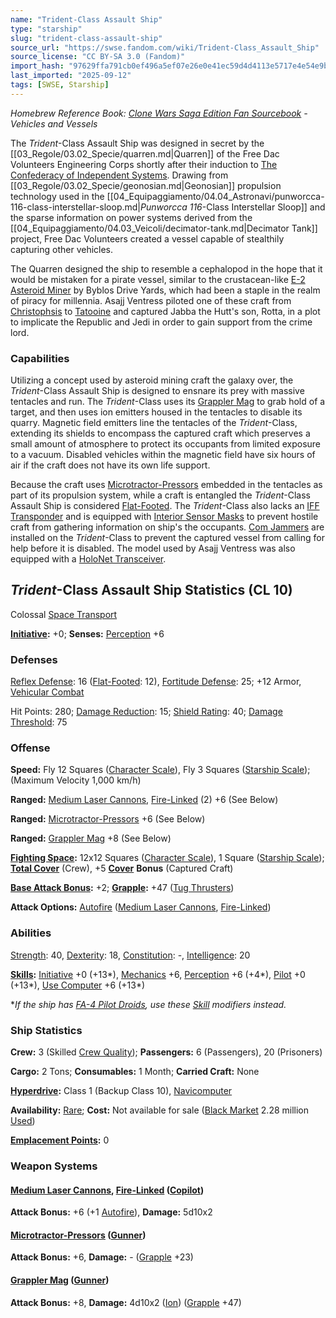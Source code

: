 ```yaml
---
name: "Trident-Class Assault Ship"
type: "starship"
slug: "trident-class-assault-ship"
source_url: "https://swse.fandom.com/wiki/Trident-Class_Assault_Ship"
source_license: "CC BY-SA 3.0 (Fandom)"
import_hash: "97629ffa791cb0ef496a5ef07e26e0e41ec59d4d4113e5717e4e54e9b1a308c6"
last_imported: "2025-09-12"
tags: [SWSE, Starship]
---
```

*Homebrew Reference Book: [Clone Wars Saga Edition Fan Sourcebook](https://swse.fandom.com/wiki/Clone_Wars_Saga_Edition_Fan_Sourcebook) - Vehicles and Vessels*

The *Trident*-Class Assault Ship was designed in secret by the [[03_Regole/03.02_Specie/quarren.md|Quarren]] of the Free Dac Volunteers Engineering Corps shortly after their induction to [The Confederacy of Independent Systems](https://swse.fandom.com/wiki/The_Confederacy_of_Independent_Systems). Drawing from [[03_Regole/03.02_Specie/geonosian.md|Geonosian]] propulsion technology used in the [[04_Equipaggiamento/04.04_Astronavi/punworcca-116-class-interstellar-sloop.md|*Punworcca 116*-Class Interstellar Sloop]] and the sparse information on power systems derived from the [[04_Equipaggiamento/04.03_Veicoli/decimator-tank.md|Decimator Tank]] project, Free Dac Volunteers created a vessel capable of stealthily capturing other vehicles.

The Quarren designed the ship to resemble a cephalopod in the hope that it would be mistaken for a pirate vessel, similar to the crustacean-like [E-2 Asteroid Miner](https://swse.fandom.com/wiki/E-2_Asteroid_Miner) by Byblos Drive Yards, which had been a staple in the realm of piracy for millennia. Asajj Ventress piloted one of these craft from [Christophsis](https://swse.fandom.com/wiki/Christophsis) to [Tatooine](https://swse.fandom.com/wiki/Tatooine) and captured Jabba the Hutt's son, Rotta, in a plot to implicate the Republic and Jedi in order to gain support from the crime lord.

### Capabilities
Utilizing a concept used by asteroid mining craft the galaxy over, the *Trident*-Class Assault Ship is designed to ensnare its prey with massive tentacles and run. The *Trident*-Class uses its [Grappler Mag](https://swse.fandom.com/wiki/Grappler_Mag) to grab hold of a target, and then uses ion emitters housed in the tentacles to disable its quarry. Magnetic field emitters line the tentacles of the *Trident*-Class, extending its shields to encompass the captured craft which preserves a small amount of atmosphere to protect its occupants from limited exposure to a vacuum. Disabled vehicles within the magnetic field have six hours of air if the craft does not have its own life support.

Because the craft uses [Microtractor-Pressors](https://swse.fandom.com/wiki/Microtractor-Pressors) embedded in the tentacles as part of its propulsion system, while a craft is entangled the *Trident*-Class Assault Ship is considered [Flat-Footed](https://swse.fandom.com/wiki/Flat-Footed). The *Trident*-Class also lacks an [IFF Transponder](https://swse.fandom.com/wiki/IFF_Transponder) and is equipped with [Interior Sensor Masks](https://swse.fandom.com/wiki/Interior_Sensor_Masks) to prevent hostile craft from gathering information on ship's the occupants. [Com Jammers](https://swse.fandom.com/wiki/Com_Jammers) are installed on the *Trident*-Class to prevent the captured vessel from calling for help before it is disabled. The model used by Asajj Ventress was also equipped with a [HoloNet Transceiver](https://swse.fandom.com/wiki/HoloNet_Transceiver).

## *Trident*-Class Assault Ship Statistics (CL 10)
Colossal [Space Transport](https://swse.fandom.com/wiki/Space_Transports)

**[Initiative](https://swse.fandom.com/wiki/Initiative):** +0; **Senses:** [Perception](https://swse.fandom.com/wiki/Perception) +6
### Defenses
[Reflex Defense](https://swse.fandom.com/wiki/Reflex_Defense_(Vehicles)): 16 ([Flat-Footed](https://swse.fandom.com/wiki/Flat-Footed): 12), [Fortitude Defense](https://swse.fandom.com/wiki/Fortitude_Defense_(Vehicles)): 25; +12 Armor, [Vehicular Combat](https://swse.fandom.com/wiki/Vehicular_Combat)

Hit Points: 280; [Damage Reduction](https://swse.fandom.com/wiki/Damage_Reduction): 15; [Shield Rating](https://swse.fandom.com/wiki/Shield_Rating): 40; [Damage Threshold](https://swse.fandom.com/wiki/Damage_Threshold_(Vehicles)): 75
### Offense
**Speed:** Fly 12 Squares ([Character Scale](https://swse.fandom.com/wiki/Character_Scale)), Fly 3 Squares ([Starship Scale](https://swse.fandom.com/wiki/Starship_Scale)); (Maximum Velocity 1,000 km/h)

**Ranged:** [Medium Laser Cannons](https://swse.fandom.com/wiki/Medium_Laser_Cannons), [Fire-Linked](https://swse.fandom.com/wiki/Fire-Linked) (2) +6 (See Below)

**Ranged:** [Microtractor-Pressors](https://swse.fandom.com/wiki/Microtractor-Pressors) +6 (See Below)

**Ranged:** [Grappler Mag](https://swse.fandom.com/wiki/Grappler_Mag) +8 (See Below)

**[Fighting Space](https://swse.fandom.com/wiki/Fighting_Space):** 12x12 Squares ([Character Scale](https://swse.fandom.com/wiki/Character_Scale)), 1 Square ([Starship Scale](https://swse.fandom.com/wiki/Starship_Scale)); **[Total Cover](https://swse.fandom.com/wiki/Total_Cover)** (Crew), +5 **[Cover](https://swse.fandom.com/wiki/Cover)** **Bonus** (Captured Craft)

**[Base Attack Bonus](https://swse.fandom.com/wiki/Base_Attack_Bonus):** +2; **[Grapple](https://swse.fandom.com/wiki/Grapple):** +47 ([Tug Thrusters](https://swse.fandom.com/wiki/Tug_Thrusters))

**Attack Options:** [Autofire](https://swse.fandom.com/wiki/Autofire_(Vehicle_Combat)) ([Medium Laser Cannons](https://swse.fandom.com/wiki/Medium_Laser_Cannons), [Fire-Linked](https://swse.fandom.com/wiki/Fire-Linked))
### Abilities
[Strength](https://swse.fandom.com/wiki/Strength): 40, [Dexterity](https://swse.fandom.com/wiki/Dexterity): 18, [Constitution](https://swse.fandom.com/wiki/Constitution): -, [Intelligence](https://swse.fandom.com/wiki/Intelligence): 20

**[Skills](https://swse.fandom.com/wiki/Skills):** [Initiative](https://swse.fandom.com/wiki/Initiative) +0 (+13*), [Mechanics](https://swse.fandom.com/wiki/Mechanics) +6, [Perception](https://swse.fandom.com/wiki/Perception) +6 (+4*), [Pilot](https://swse.fandom.com/wiki/Pilot) +0 (+13*), [Use Computer](https://swse.fandom.com/wiki/Use_Computer) +6 (+13*)

**If the ship has [FA-4 Pilot Droids](https://swse.fandom.com/wiki/FA-4_Pilot_Droids), use these [Skill](https://swse.fandom.com/wiki/Skill) modifiers instead.*
### Ship Statistics
**Crew:** 3 (Skilled [Crew Quality](https://swse.fandom.com/wiki/Crew_Quality)); **Passengers:** 6 (Passengers), 20 (Prisoners)

**Cargo:** 2 Tons; **Consumables:** 1 Month; **Carried Craft:** None

**[Hyperdrive](https://swse.fandom.com/wiki/Hyperdrive):** Class 1 (Backup Class 10), [Navicomputer](https://swse.fandom.com/wiki/Navicomputer)

**Availability:** [Rare](https://swse.fandom.com/wiki/Rare); **Cost:** Not available for sale ([Black Market](https://swse.fandom.com/wiki/Black_Market) 2.28 million [Used](https://swse.fandom.com/wiki/Used))

**[Emplacement Points](https://swse.fandom.com/wiki/Emplacement_Points):** 0
### Weapon Systems
#### **[Medium Laser Cannons](https://swse.fandom.com/wiki/Medium_Laser_Cannons), [Fire-Linked](https://swse.fandom.com/wiki/Fire-Linked) ([Copilot](https://swse.fandom.com/wiki/Copilot))**
**Attack Bonus:** +6 (+1 [Autofire](https://swse.fandom.com/wiki/Autofire_(Vehicle_Combat))), **Damage:** 5d10x2
#### **[Microtractor-Pressors](https://swse.fandom.com/wiki/Microtractor-Pressors)** **([Gunner](https://swse.fandom.com/wiki/Gunner))**
**Attack Bonus:** +6, **Damage:** - ([Grapple](https://swse.fandom.com/wiki/Grapple) +23)
#### [**Grappler Mag**](https://swse.fandom.com/wiki/Grappler_Mag) **([Gunner](https://swse.fandom.com/wiki/Gunner))**
**Attack Bonus:** +8, **Damage:** 4d10x2 ([Ion](https://swse.fandom.com/wiki/Ion)) ([Grapple](https://swse.fandom.com/wiki/Grapple) +47)